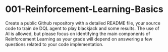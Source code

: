 # 001-Reinforcement-Learning-Basics
Create a public Github repository with a detailed README file, your source code to train de DQL agent to play blackjack and some results. The use of AI is allowed, but please focus on identifying the main components of Reinforcement Learning as your grade will depend on answering a few questions related to your code implementation.
